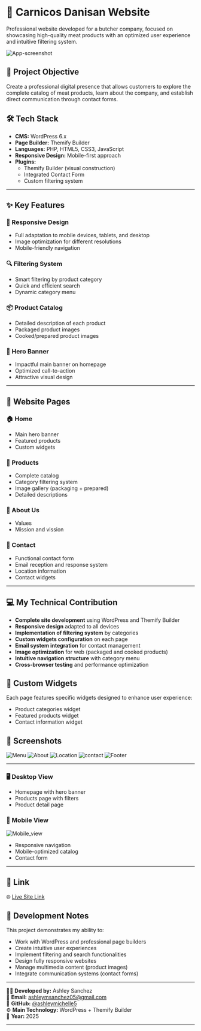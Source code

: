 # 🥩 Carnicos Danisan Website

Professional website developed for a butcher company, focused on showcasing high-quality meat products with an optimized user experience and intuitive filtering system.

![App-screenshot](./images/home.png)

## 🎯 Project Objective

Create a professional digital presence that allows customers to explore the complete catalog of meat products, learn about the company, and establish direct communication through contact forms.

## 🛠️ Tech Stack

- **CMS:** WordPress 6.x
- **Page Builder:** Themify Builder
- **Languages:** PHP, HTML5, CSS3, JavaScript
- **Responsive Design:** Mobile-first approach
- **Plugins:** 
  - Themify Builder (visual construction)
  - Integrated Contact Form
  - Custom filtering system

---

## ✨ Key Features

### 📱 Responsive Design
- Full adaptation to mobile devices, tablets, and desktop
- Image optimization for different resolutions
- Mobile-friendly navigation

### 🔍 Filtering System
- Smart filtering by product category
- Quick and efficient search
- Dynamic category menu

### 📦 Product Catalog
- Detailed description of each product
- Packaged product images
- Cooked/prepared product images

### 🎨 Hero Banner
- Impactful main banner on homepage
- Optimized call-to-action
- Attractive visual design

---


## 📄 Website Pages

### 🏠 Home
- Main hero banner
- Featured products
- Custom widgets

### 🥩 Products
- Complete catalog
- Category filtering system
- Image gallery (packaging + prepared)
- Detailed descriptions

### 👥 About Us

- Values 
- Mission and vission 

### 📧 Contact
- Functional contact form
- Email reception and response system
- Location information
- Contact widgets

---

## 💻 My Technical Contribution

- **Complete site development** using WordPress and Themify Builder
- **Responsive design** adapted to all devices
- **Implementation of filtering system** by categories
- **Custom widgets configuration** on each page
- **Email system integration** for contact management
- **Image optimization** for web (packaged and cooked products)
- **Intuitive navigation structure** with category menu
- **Cross-browser testing** and performance optimization

## 🎨 Custom Widgets

Each page features specific widgets designed to enhance user experience:
- Product categories widget
- Featured products widget
- Contact information widget

## 📸 Screenshots

![Menu](./images/menu.png)
![About](./images/about.png)
![Location](./images/location.png)
![contact](./images/contacto.png)
![Footer](./images/footer.png)

--- 

### 🖥️ Desktop View
- Homepage with hero banner
- Products page with filters
- Product detail page


### 📲 Mobile View

![Mobile_view](./images/mobile.png)

- Responsive navigation
- Mobile-optimized catalog
- Contact form

---

## 🔗 Link

🌐 [Live Site Link](https://www.carnicosdanisan.com/)

## 📝 Development Notes

This project demonstrates my ability to:
- Work with WordPress and professional page builders
- Create intuitive user experiences
- Implement filtering and search functionalities
- Design fully responsive websites
- Manage multimedia content (product images)
- Integrate communication systems (contact forms)

---

👨‍💻 **Developed by:** Ashley Sanchez  
📧 **Email:** ashleymsanchez05@gmail.com  
💼 **GitHub:** [@ashleymichelle5](https://github.com/ashleymichelle5)  
⚙️ **Main Technology:** WordPress + Themify Builder  
📅 **Year:** 2025

---